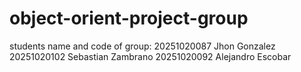 # object-orient-project-group
students name and code of group: 20251020087 Jhon Gonzalez 20251020102 Sebastian Zambrano 20251020092 Alejandro Escobar
